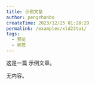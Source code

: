 ```yaml
---
title: 示例文章
author: pengzhanbo
createTime: 2023/12/25 01:28:29
permalink: /examples/xld23tu1/
tags:
  - 预览
  - 标签
---
```


这是一篇 示例文章。

<!-- more -->

无内容。
